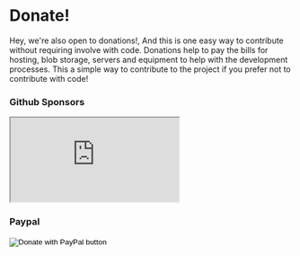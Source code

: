 # Donate!
Hey, we're also open to donations!, And this is one easy way to contribute without requiring involve with code.
Donations help to pay the bills for hosting, blob storage, servers and equipment to help with the development processes. This a simple way to contribute to the project if you prefer not to contribute with code!

### Github Sponsors
<iframe 
    src="https://github.com/sponsors/equetzal/card" 
    title="Sponsor equetzal" 
    style={
        {height: 120, width:600, border: 0}
    }>
</iframe>

### Paypal  
<form action="https://www.paypal.com/donate" method="post" target="_top" styles={{padding:10}}>
    <input type="hidden" name="hosted_button_id" value="3JRKFSNKK7UGN" />
    <input type="image" src="https://www.paypalobjects.com/en_US/MX/i/btn/btn_donateCC_LG.gif" border="0" name="submit" title="PayPal - The safer, easier way to pay online!" alt="Donate with PayPal button" />
    <img alt="" border="0" src="https://www.paypal.com/en_MX/i/scr/pixel.gif" width="1" height="1" />
</form>
